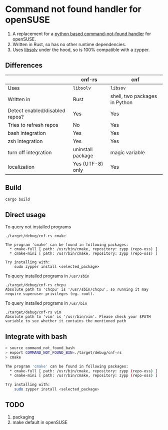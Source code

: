 # Command not found handler for openSUSE

 1. A replacement for a [python based command-not-found handler](
https://github.com/openSUSE/scout/blob/master/handlers/bin/command-not-found) for openSUSE.
 2. Written in Rust, so has no other runtime dependencies.
 3. Uses [libsolv](https://github.com/openSUSE/libsolv) under the hood, so is 100% compatible
    with a zypper.

## Differences

|   | cnf-rs  | cnf   |
|---|---------|-------|
|Uses | `libsolv` | `libsov` |
|Written in| Rust | shell, two packages in Python |
|Detect enabled/disabled repos? | Yes | Yes |
|Tries to refresh repos| No | Yes |
|bash integration | Yes | Yes|
|zsh integration | Yes | Yes |
|turn off integration | uninstall package | magic variable |
|localization | Yes (UTF-8) only | Yes |

## Build

```sh
cargo build
```

## Direct usage

To query not installed programs

```
./target/debug/cnf-rs cmake

The program 'cmake' can be found in following packages:
  * cmake-full [ path: /usr/bin/cmake, repository: zypp (repo-oss) ]
  * cmake-mini [ path: /usr/bin/cmake, repository: zypp (repo-oss) ]

Try installing with:
    sudo zypper install <selected_package>
```

To query installed programs in `/usr/sbin`

```
./target/debug/cnf-rs chcpu
Absolute path to 'chcpu' is '/usr/sbin/chcpu', so running it may require superuser privileges (eg. root).
```

To query installed programs in `/usr/bin`

```
./target/debug/cnf-rs vim  
Absolute path to 'vim' is '/usr/bin/vim'. Please check your $PATH variable to see whether it contains the mentioned path
```

##  Integrate with bash

```sh
> source command_not_found_bash
> export COMMAND_NOT_FOUND_BIN=./target/debug/cnf-rs
> cmake

The program 'cmake' can be found in following packages:
  * cmake-full [ path: /usr/bin/cmake, repository: zypp (repo-oss) ]
  * cmake-mini [ path: /usr/bin/cmake, repository: zypp (repo-oss) ]

Try installing with:
    sudo zypper install <selected_package>
```

## TODO

 1. packaging
 1. make default in openSUSE
